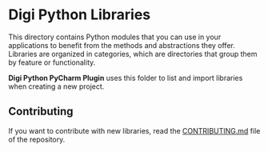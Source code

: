 Digi Python Libraries
=====================

This directory contains Python modules that you can use in your applications
to benefit from the methods and abstractions they offer. Libraries are
organized in categories, which are directories that group them by feature or
functionality. 

**Digi Python PyCharm Plugin** uses this folder to list and import libraries
when creating a new project.

Contributing
------------

If you want to contribute with new libraries, read the
[CONTRIBUTING.md](../CONTRIBUTING.md) file of the repository.

